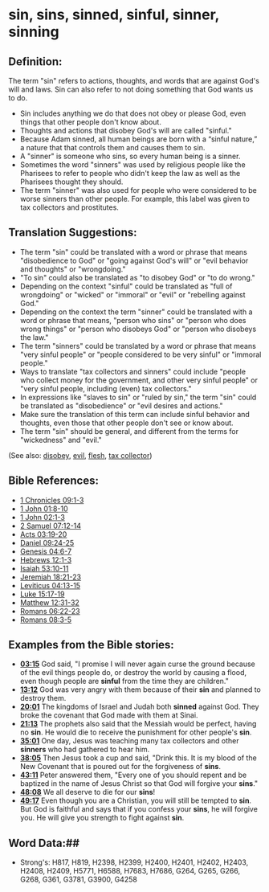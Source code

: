 # sin, sins, sinned, sinful, sinner, sinning #

## Definition: ##

The term "sin" refers to actions, thoughts, and words that are against God's will and laws. Sin can also refer to not doing something that God wants us to do.

* Sin includes anything we do that does not obey or please God, even things that other people don't know about.
* Thoughts and actions that disobey God's will are called "sinful."
* Because Adam sinned, all human beings are born with a “sinful nature,” a nature that that controls them and causes them to sin.
* A "sinner" is someone who sins, so every human being is a sinner.
* Sometimes the word "sinners" was used by religious people like the Pharisees to refer to people who didn't keep the law as well as the Pharisees thought they should.
* The term "sinner" was also used for people who were considered to be worse sinners than other people. For example, this label was given to tax collectors and prostitutes.

## Translation Suggestions: ##

* The term "sin" could be translated with a word or phrase that means "disobedience to God" or "going against God's will" or "evil behavior and thoughts" or "wrongdoing."
* "To sin" could also be translated as "to disobey God" or "to do wrong."
* Depending on the context "sinful" could be translated as  "full of wrongdoing" or "wicked" or "immoral" or "evil" or "rebelling against God."
* Depending on the context the term "sinner" could be translated with a word or phrase that means, "person who sins" or "person who does wrong things" or "person who disobeys God" or "person who disobeys the law."
* The term "sinners" could be translated by a word or phrase that means "very sinful people" or "people considered to be very sinful" or "immoral people."
* Ways to translate "tax collectors and sinners" could include "people who collect money for the government, and other very sinful people" or "very sinful people, including (even) tax collectors."
* In expressions like "slaves to sin" or "ruled by sin," the term "sin" could be translated as "disobedience" or "evil desires and actions."
* Make sure the translation of this term can include sinful behavior and thoughts, even those that other people don't see or know about.
* The term "sin" should be general, and different from the terms for "wickedness" and "evil."

(See also: [disobey](../other/disobey.md), [evil](../kt/evil.md), [flesh](../kt/flesh.md), [tax collector](../other/taxcollector.md))

## Bible References: ##

* [1 Chronicles 09:1-3](rc://en/tn/help/1ch/09/01)
* [1 John 01:8-10](rc://en/tn/help/1jn/01/08)
* [1 John 02:1-3](rc://en/tn/help/1jn/02/01)
* [2 Samuel 07:12-14](rc://en/tn/help/2sa/07/12)
* [Acts 03:19-20](rc://en/tn/help/act/03/19)
* [Daniel 09:24-25](rc://en/tn/help/dan/09/24)
* [Genesis 04:6-7](rc://en/tn/help/gen/04/06)
* [Hebrews 12:1-3](rc://en/tn/help/heb/12/01)
* [Isaiah 53:10-11](rc://en/tn/help/isa/53/10)
* [Jeremiah 18:21-23](rc://en/tn/help/jer/18/21)
* [Leviticus 04:13-15](rc://en/tn/help/lev/04/13)
* [Luke 15:17-19](rc://en/tn/help/luk/15/17)
* [Matthew 12:31-32](rc://en/tn/help/mat/12/31)
* [Romans 06:22-23](rc://en/tn/help/rom/06/22)
* [Romans 08:3-5](rc://en/tn/help/rom/08/03)

## Examples from the Bible stories: ##

* __[03:15](rc://en/tn/help/obs/03/15)__ God said, "I promise I will never again curse the ground because of the evil things people do, or destroy the world by causing a flood, even though people are __sinful__  from the time they are children."
* __[13:12](rc://en/tn/help/obs/13/12)__ God was very angry with them because of their __sin__  and planned to destroy them.
* __[20:01](rc://en/tn/help/obs/20/01)__ The kingdoms of Israel and Judah both __sinned__  against God. They broke the covenant that God made with them at Sinai.
* __[21:13](rc://en/tn/help/obs/21/13)__ The prophets also said that the Messiah would be perfect, having no __sin__. He would die to receive the punishment for other people's __sin__.
* __[35:01](rc://en/tn/help/obs/35/01)__ One day, Jesus was teaching many tax collectors and other __sinners__  who had gathered to hear him.
* __[38:05](rc://en/tn/help/obs/38/05)__ Then Jesus took a cup and said, "Drink this. It is my blood of the New Covenant that is poured out for the forgiveness of __sins__.
* __[43:11](rc://en/tn/help/obs/43/11)__ Peter answered them, "Every one of you should repent and be baptized in the name of Jesus Christ so that God will forgive your __sins__."
* __[48:08](rc://en/tn/help/obs/48/08)__ We all deserve to die for our __sins__!
* __[49:17](rc://en/tn/help/obs/49/17)__ Even though you are a Christian, you will still be tempted to __sin__. But God is faithful and says that if you confess your __sins__, he will forgive you. He will give you strength to fight against __sin__.


## Word Data:##

* Strong's: H817, H819, H2398, H2399, H2400, H2401, H2402, H2403, H2408, H2409, H5771, H6588, H7683, H7686, G264, G265, G266, G268, G361, G3781, G3900, G4258

